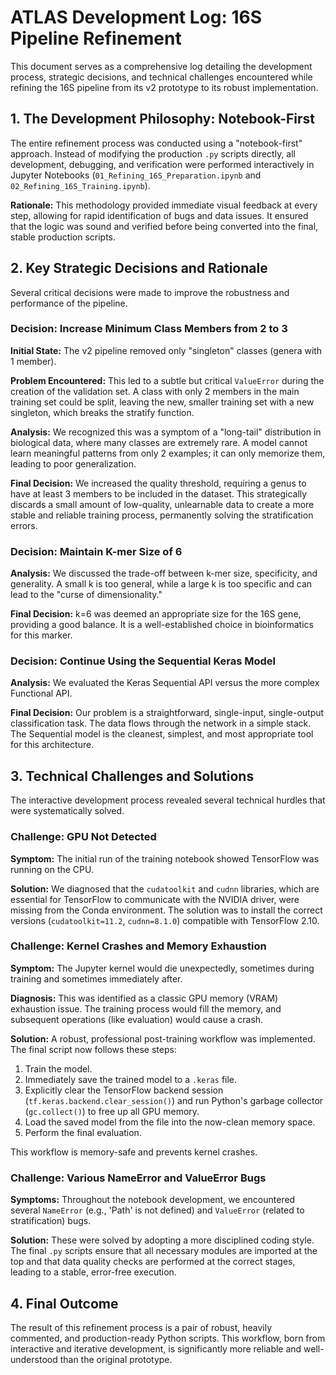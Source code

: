 # ATLAS Development Log: 16S Pipeline Refinement

This document serves as a comprehensive log detailing the development process, strategic decisions, and technical challenges encountered while refining the 16S pipeline from its v2 prototype to its robust implementation.

## 1. The Development Philosophy: Notebook-First

The entire refinement process was conducted using a "notebook-first" approach. Instead of modifying the production `.py` scripts directly, all development, debugging, and verification were performed interactively in Jupyter Notebooks (`01_Refining_16S_Preparation.ipynb` and `02_Refining_16S_Training.ipynb`).

**Rationale:** This methodology provided immediate visual feedback at every step, allowing for rapid identification of bugs and data issues. It ensured that the logic was sound and verified before being converted into the final, stable production scripts.

## 2. Key Strategic Decisions and Rationale

Several critical decisions were made to improve the robustness and performance of the pipeline.

### Decision: Increase Minimum Class Members from 2 to 3

**Initial State:** The v2 pipeline removed only "singleton" classes (genera with 1 member).

**Problem Encountered:** This led to a subtle but critical `ValueError` during the creation of the validation set. A class with only 2 members in the main training set could be split, leaving the new, smaller training set with a new singleton, which breaks the stratify function.

**Analysis:** We recognized this was a symptom of a "long-tail" distribution in biological data, where many classes are extremely rare. A model cannot learn meaningful patterns from only 2 examples; it can only memorize them, leading to poor generalization.

**Final Decision:** We increased the quality threshold, requiring a genus to have at least 3 members to be included in the dataset. This strategically discards a small amount of low-quality, unlearnable data to create a more stable and reliable training process, permanently solving the stratification errors.

### Decision: Maintain K-mer Size of 6

**Analysis:** We discussed the trade-off between k-mer size, specificity, and generality. A small k is too general, while a large k is too specific and can lead to the "curse of dimensionality."

**Final Decision:** k=6 was deemed an appropriate size for the 16S gene, providing a good balance. It is a well-established choice in bioinformatics for this marker.

### Decision: Continue Using the Sequential Keras Model

**Analysis:** We evaluated the Keras Sequential API versus the more complex Functional API.

**Final Decision:** Our problem is a straightforward, single-input, single-output classification task. The data flows through the network in a simple stack. The Sequential model is the cleanest, simplest, and most appropriate tool for this architecture.

## 3. Technical Challenges and Solutions

The interactive development process revealed several technical hurdles that were systematically solved.

### Challenge: GPU Not Detected

**Symptom:** The initial run of the training notebook showed TensorFlow was running on the CPU.

**Solution:** We diagnosed that the `cudatoolkit` and `cudnn` libraries, which are essential for TensorFlow to communicate with the NVIDIA driver, were missing from the Conda environment. The solution was to install the correct versions (`cudatoolkit=11.2`, `cudnn=8.1.0`) compatible with TensorFlow 2.10.

### Challenge: Kernel Crashes and Memory Exhaustion

**Symptom:** The Jupyter kernel would die unexpectedly, sometimes during training and sometimes immediately after.

**Diagnosis:** This was identified as a classic GPU memory (VRAM) exhaustion issue. The training process would fill the memory, and subsequent operations (like evaluation) would cause a crash.

**Solution:** A robust, professional post-training workflow was implemented. The final script now follows these steps:

1. Train the model.
2. Immediately save the trained model to a `.keras` file.
3. Explicitly clear the TensorFlow backend session (`tf.keras.backend.clear_session()`) and run Python's garbage collector (`gc.collect()`) to free up all GPU memory.
4. Load the saved model from the file into the now-clean memory space.
5. Perform the final evaluation.

This workflow is memory-safe and prevents kernel crashes.

### Challenge: Various NameError and ValueError Bugs

**Symptoms:** Throughout the notebook development, we encountered several `NameError` (e.g., 'Path' is not defined) and `ValueError` (related to stratification) bugs.

**Solution:** These were solved by adopting a more disciplined coding style. The final `.py` scripts ensure that all necessary modules are imported at the top and that data quality checks are performed at the correct stages, leading to a stable, error-free execution.

## 4. Final Outcome

The result of this refinement process is a pair of robust, heavily commented, and production-ready Python scripts. This workflow, born from interactive and iterative development, is significantly more reliable and well-understood than the original prototype.